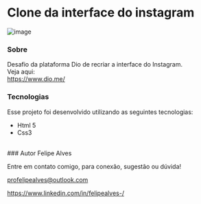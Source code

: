 # Clone da interface do instagram
![image](https://user-images.githubusercontent.com/78622458/179283963-9f191349-10dd-48fd-a8ac-f64a7b75c9a7.png)

### Sobre
Desafio da plataforma Dio de recriar a interface do Instagram.
<br/>
Veja aqui: 
<br/>
https://www.dio.me/

### Tecnologias
Esse projeto foi desenvolvido utilizando as seguintes tecnologias:

+ Html 5
+ Css3
 <br/>
### Autor
Felipe Alves <br/>

Entre em contato comigo, para conexão, sugestão ou dúvida! <br/>

profelipealves@outlook.com <br/>

https://www.linkedin.com/in/felipealves-/
